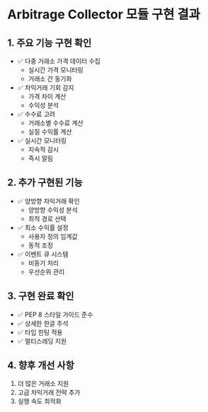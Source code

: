 # Arbitrage Collector 모듈 구현 결과

## 1. 주요 기능 구현 확인
- ✅ 다중 거래소 가격 데이터 수집
  - 실시간 가격 모니터링
  - 거래소 간 동기화
- ✅ 차익거래 기회 감지
  - 가격 차이 계산
  - 수익성 분석
- ✅ 수수료 고려
  - 거래소별 수수료 계산
  - 실질 수익률 계산
- ✅ 실시간 모니터링
  - 지속적 감시
  - 즉시 알림

## 2. 추가 구현된 기능
- ✅ 양방향 차익거래 확인
  - 양방향 수익성 분석
  - 최적 경로 선택
- ✅ 최소 수익률 설정
  - 사용자 정의 임계값
  - 동적 조정
- ✅ 이벤트 큐 시스템
  - 비동기 처리
  - 우선순위 관리

## 3. 구현 완료 확인
- ✅ PEP 8 스타일 가이드 준수
- ✅ 상세한 한글 주석
- ✅ 타입 힌팅 적용
- ✅ 멀티스레딩 지원

## 4. 향후 개선 사항
1. 더 많은 거래소 지원
2. 고급 차익거래 전략 추가
3. 실행 속도 최적화 